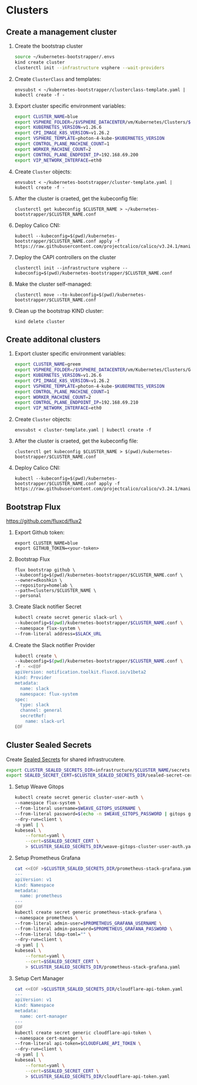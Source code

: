 # Clusters

## Create a management cluster

1.  Create the bootstrap cluster
    
    ```sh
    source ~/kubernetes-bootstrapper/.envs
    kind create cluster
    clusterctl init --infrastructure vsphere --wait-providers
    ```

1.  Create `ClusterClass` and templates:

    ```
    envsubst < ~/kubernetes-bootstrapper/clusterclass-template.yaml | kubectl create -f -
    ```

1.  Export cluster specific environment variables:

    ```sh
    export CLUSTER_NAME=blue
    export VSPHERE_FOLDER=/$VSPHERE_DATACENTER/vm/Kubernetes/Clusters/$CLUSTER_NAME
    export KUBERNETES_VERSION=v1.26.6
    export CPI_IMAGE_K8S_VERSION=v1.26.2
    export VSPHERE_TEMPLATE=photon-4-kube-$KUBERNETES_VERSION
    export CONTROL_PLANE_MACHINE_COUNT=1
    export WORKER_MACHINE_COUNT=2
    export CONTROL_PLANE_ENDPOINT_IP=192.168.69.200
    export VIP_NETWORK_INTERFACE=eth0
    ```

1.  Create `Cluster` objects:

    ```
    envsubst < ~/kubernetes-bootstrapper/cluster-template.yaml | kubectl create -f -
    ```

1.  After the cluster is craeted, get the kubeconfig file:

    ```
    clusterctl get kubeconfig $CLUSTER_NAME > ~/kubernetes-bootstrapper/$CLUSTER_NAME.conf
    ```

1.  Deploy Calico CNI:

    ```
    kubectl --kubeconfig=$(pwd)/kubernetes-bootstrapper/$CLUSTER_NAME.conf apply -f https://raw.githubusercontent.com/projectcalico/calico/v3.24.1/manifests/calico.yaml
    ```

1. Deploy the CAPI controllers on the cluster

    ```
    clusterctl init --infrastructure vsphere --kubeconfig=$(pwd)/kubernetes-bootstrapper/$CLUSTER_NAME.conf
    ```

1.  Make the cluster self-managed:

    ```
    clusterctl move --to-kubeconfig=$(pwd)/kubernetes-bootstrapper/$CLUSTER_NAME.conf
    ```

1. Clean up the bootstrap KIND cluster:

    ```
    kind delete cluster
    ```

## Create additonal clusters

1.  Export cluster specific environment variables:

    ```sh
    export CLUSTER_NAME=greem
    export VSPHERE_FOLDER=/$VSPHERE_DATACENTER/vm/Kubernetes/Clusters/Green
    export KUBERNETES_VERSION=v1.26.6
    export CPI_IMAGE_K8S_VERSION=v1.26.2
    export VSPHERE_TEMPLATE=photon-4-kube-$KUBERNETES_VERSION
    export CONTROL_PLANE_MACHINE_COUNT=1
    export WORKER_MACHINE_COUNT=2
    export CONTROL_PLANE_ENDPOINT_IP=192.168.69.210
    export VIP_NETWORK_INTERFACE=eth0
    ```

1.  Create `Cluster` objects:

    ```
    envsubst < cluster-template.yaml | kubectl create -f
    ```

1.  After the cluster is craeted, get the kubeconfig file:

    ```
    clusterctl get kubeconfig $CLUSTER_NAME > $(pwd)/kubernetes-bootstrapper/$CLUSTER_NAME.conf
    ```

2.  Deploy Calico CNI:

    ```
    kubectl --kubeconfig=$(pwd)/kubernetes-bootstrapper/$CLUSTER_NAME.conf apply -f https://raw.githubusercontent.com/projectcalico/calico/v3.24.1/manifests/calico.yaml
    ```

## Bootstrap Flux

https://github.com/fluxcd/flux2

1.  Export Github token:

    ```
    export CLUSTER_NAME=blue
    export GITHUB_TOKEN=<your-token>
    ```

2.  Bootstrap Flux

    ```
    flux bootstrap github \
    --kubeconfig=$(pwd)/kubernetes-bootstrapper/$CLUSTER_NAME.conf \
    --owner=dkoshkin \
    --repository=homelab \
    --path=clusters/$CLUSTER_NAME \
    --personal
    ```

3.  Create Slack notifier Secret

    ```bash
    kubectl create secret generic slack-url \
    --kubeconfig=$(pwd)/kubernetes-bootstrapper/$CLUSTER_NAME.conf \
    --namespace flux-system \
    --from-literal address=$SLACK_URL
    ```

4.  Create the Slack notifier Provider

    ```bash
    kubectl create \
    --kubeconfig=$(pwd)/kubernetes-bootstrapper/$CLUSTER_NAME.conf \
    -f - <<EOF
    apiVersion: notification.toolkit.fluxcd.io/v1beta2
    kind: Provider
    metadata:
      name: slack
      namespace: flux-system
    spec:
      type: slack
      channel: general
      secretRef:
        name: slack-url
    EOF
    ```

##  Cluster Sealed Secrets

Create [Sealed Secrets](https://github.com/bitnami-labs/sealed-secrets) for shared infrastrucutere.

```bash
export CLUSTER_SEALED_SECRETS_DIR=infrastructure/$CLUSTER_NAME/secrets
export SEALED_SECRET_CERT=$CLUSTER_SEALED_SECRETS_DIR/sealed-secret-cert.pem
```

1.  Setup Weave Gitops

    ```bash
    kubectl create secret generic cluster-user-auth \
    --namespace flux-system \
    --from-literal username=$WEAVE_GITOPS_USERNAME \
    --from-literal password=$(echo -n $WEAVE_GITOPS_PASSWORD | gitops get bcrypt-hash) \
    --dry-run=client \
    -o yaml | \
    kubeseal \
        --format=yaml \
        --cert=$SEALED_SECRET_CERT \
        > $CLUSTER_SEALED_SECRETS_DIR/weave-gitops-cluster-user-auth.yaml
    ```

1.  Setup Prometheus Grafana

    ```bash
    cat <<EOF >$CLUSTER_SEALED_SECRETS_DIR/prometheus-stack-grafana.yaml
    ---
    apiVersion: v1
    kind: Namespace
    metadata:
      name: prometheus
    ---
    EOF
    kubectl create secret generic prometheus-stack-grafana \
    --namespace prometheus \
    --from-literal admin-user=$PROMETHEUS_GRAFANA_USERNAME \
    --from-literal admin-password=$PROMETHEUS_GRAFANA_PASSWORD \
    --from-literal ldap-toml="" \
    --dry-run=client \
    -o yaml | \
    kubeseal \
        --format=yaml \
        --cert=$SEALED_SECRET_CERT \
        > $CLUSTER_SEALED_SECRETS_DIR/prometheus-stack-grafana.yaml
    ```

1.  Setup Cert Manager

    ```bash
    cat <<EOF >$CLUSTER_SEALED_SECRETS_DIR/cloudflare-api-token.yaml
    ---
    apiVersion: v1
    kind: Namespace
    metadata:
      name: cert-manager
    ---
    EOF
    kubectl create secret generic cloudflare-api-token \
    --namespace cert-manager \
    --from-literal api-token=$CLOUDFLARE_API_TOKEN \
    --dry-run=client \
    -o yaml | \
    kubeseal \
        --format=yaml \
        --cert=$SEALED_SECRET_CERT \
        > $CLUSTER_SEALED_SECRETS_DIR/cloudflare-api-token.yaml
    ```

